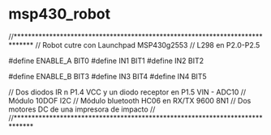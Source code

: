 msp430_robot
============

//*****************************************************************************
// Robot cutre con Launchpad MSP430g2553
// L298 en P2.0-P2.5


#define ENABLE_A  BIT0
#define IN1		    BIT1
#define IN2		    BIT2

#define ENABLE_B	BIT3
#define IN3		    BIT4
#define IN4		    BIT5

// Dos diodos IR n P1.4 VCC y un diodo receptor en P1.5 VIN - ADC10
// Módulo 10DOF I2C 
// Módulo bluetooth HC06 en RX/TX 9600 8N1
// Dos motores DC de una impresora de impacto 
//
//*****************************************************************************
